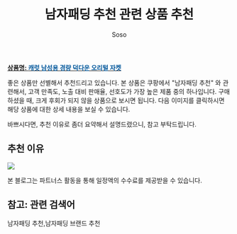 ﻿---
layout: post
title:  "남자패딩 추천 관련 상품 추천"
author: Soso
categories: [ 패션의류 ]
tags: [남자패딩 추천,남자패딩 브랜드 추천]
image: https://ads-partners.coupang.com/image1/d1pJH-_jEXp6zw7wd5yMQIk2dMrM0T5So6iCoyK-k2PZ8tQqUGEgDG1a2WiDVNxkT1nP8U4TPsxwvW8TSt45_i-mSQEpGfuDU8-AtbCG3doGyJky5xIxqDZUsstWoFu3gHWAM2khPhAs-2MFCSjuKyxJkH2FVh0Bcsa7P68Bs9Pp18PNUibxcs7MHOayHQx7GHzj73_3o4n8CvD4ax6mP3o7DnQHBGJozGL1xPfTbFtK7DpVVYJc9j549jIzKvg79BpBRV8KjonDm0swpgnIjw== 
description: "쿠팡에서 남자패딩 추천 관련 상품으로 가장 고객 선호도가 높은 제품 중 하나입니다."
---

<a href="https://link.coupang.com/re/AFFSDP?lptag=AF5673682&pageKey=6059623145&itemId=11136431998&vendorItemId=78414929627&traceid=V0-153-01f7c0ec6b271692&requestid=20231116175655897213241398&token=31850C%7CMIXED"><b>상품명: <font color='#01579B'>캐럿 남성용 경량 덕다운 오리털 자켓</font></b></a>

좋은 상품만 선별해서 추천드리고 있습니다.
본 상품은 쿠팡에서 "남자패딩 추천" 와 관련해서, 고객 만족도, 노출 대비 판매율, 선호도가 가장 높은 제품 중의 하나입니다.
구매하셨을 때, 크게 후회가 되지 않을 상품으로 보시면 됩니다. 
다음 이미지를 클릭하시면 해당 상품에 대한 상세 내용을 보실 수 있습니다.

바쁘시다면, 추천 이유로 좀더 요약해서 설명드렸으니, 참고 부탁드립니다.

## 추천 이유 

<a href="https://link.coupang.com/re/AFFSDP?lptag=AF5673682&pageKey=6059623145&itemId=11136431998&vendorItemId=78414929627&traceid=V0-153-01f7c0ec6b271692&requestid=20231116175655897213241398&token=31850C%7CMIXED"><img src="https://thumbnail8.coupangcdn.com/thumbnails/remote/q89/image/retail/images/975392421522288-27eba66b-c811-4444-9b43-63db61d42459.jpg"></a> 

본 블로그는 파트너스 활동을 통해 일정액의 수수료를 제공받을 수 있습니다.

## 참고: 관련 검색어    
남자패딩 추천,남자패딩 브랜드 추천
